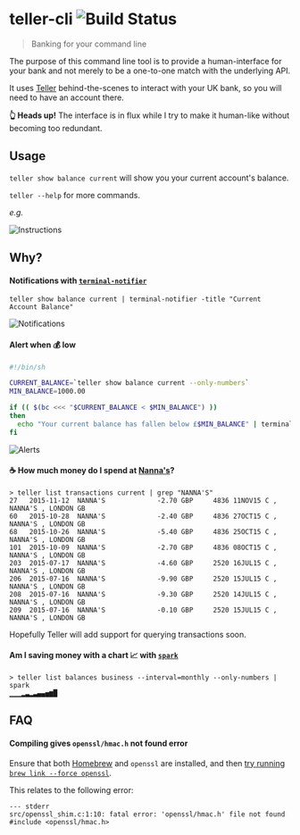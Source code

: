 # teller-cli ![Build Status](https://img.shields.io/travis/sebinsua/teller-cli.svg)
> Banking for your command line

The purpose of this command line tool is to provide a human-interface for your bank and not merely to be a one-to-one match with the underlying API.

It uses [Teller](http://teller.io) behind-the-scenes to interact with your UK bank, so you will need to have an account there.

**:point_up_2: Heads up!** The interface is in flux while I try to make it human-like without becoming too redundant.

## Usage

`teller show balance current` will show you your current account's balance.

`teller --help` for more commands.

*e.g.*

![Instructions](http://i.imgur.com/lIytXnY.png)

## Why?

#### Notifications with [`terminal-notifier`](https://github.com/julienXX/terminal-notifier)

`teller show balance current | terminal-notifier -title "Current Account Balance"`

![Notifications](http://i.imgur.com/RxCSig9.png)

#### Alert when :moneybag: low

```sh
#!/bin/sh

CURRENT_BALANCE=`teller show balance current --only-numbers`
MIN_BALANCE=1000.00

if (( $(bc <<< "$CURRENT_BALANCE < $MIN_BALANCE") ))
then
  echo "Your current balance has fallen below £$MIN_BALANCE" | terminal-notifier -title "💰 Alert" -subtitle "Current Balance is £$CURRENT_BALANCE";
fi
```

![Alerts](http://i.imgur.com/OXU5uyv.png)

#### :coffee: How much money do I spend at [Nanna's](http://www.nannasn1.com/)?

```
> teller list transactions current | grep "NANNA'S"
27   2015-11-12  NANNA'S             -2.70 GBP     4836 11NOV15 C , NANNA'S , LONDON GB
60   2015-10-28  NANNA'S             -2.40 GBP     4836 27OCT15 C , NANNA'S , LONDON GB
68   2015-10-26  NANNA'S             -5.40 GBP     4836 25OCT15 C , NANNA'S , LONDON GB
101  2015-10-09  NANNA'S             -2.70 GBP     4836 08OCT15 C , NANNA'S , LONDON GB
203  2015-07-17  NANNA'S             -4.60 GBP     2520 16JUL15 C , NANNA'S , LONDON GB
206  2015-07-16  NANNA'S             -9.90 GBP     2520 15JUL15 C , NANNA'S , LONDON GB
208  2015-07-16  NANNA'S             -9.30 GBP     2520 14JUL15 C , NANNA'S , LONDON GB
209  2015-07-16  NANNA'S             -0.10 GBP     2520 15JUL15 C , NANNA'S , LONDON GB
```

Hopefully Teller will add support for querying transactions soon.

#### Am I saving money with a chart :chart_with_upwards_trend: with [`spark`](https://github.com/holman/spark)

```
> teller list balances business --interval=monthly --only-numbers | spark
▁▁▁▂▃▂▃▄▄▅▆█
```

## FAQ

#### Compiling gives `openssl/hmac.h` not found error

Ensure that both [Homebrew](https://github.com/Homebrew/homebrew) and `openssl` are installed, and then [try running `brew link --force openssl`](https://github.com/sfackler/rust-openssl/issues/255).

This relates to the following error:

```
--- stderr
src/openssl_shim.c:1:10: fatal error: 'openssl/hmac.h' file not found
#include <openssl/hmac.h>
```
